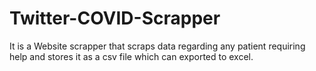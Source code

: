 # Twitter-COVID-Scrapper
It is a Website scrapper that scraps data regarding any patient requiring help and stores it as a csv file which can exported to excel.
